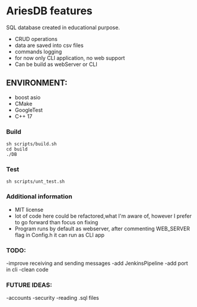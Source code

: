 # AriesDB features

SQL database created in educational purpose. 

- CRUD operations
- data are saved into csv  files
- commands logging
- for now only CLI application, no web support
- Can be build as webServer or CLI

## ENVIRONMENT:

- boost asio
- CMake
- GoogleTest
- C++ 17

### Build

```
sh scripts/build.sh
cd build
./DB
```
### Test

```
sh scripts/unt_test.sh
```

### Additional information

- MIT license
- lot of code here could be refactored,what I'm aware of, however I prefer to go forward than focus on fixing 
- Program runs by default as webserver, after commenting WEB_SERVER flag in Config.h it can run as CLI app

### TODO:

-improve receiving and sending messages
-add JenkinsPipeline
-add port in cli
-clean code

### FUTURE IDEAS:

-accounts
-security
-reading .sql files



